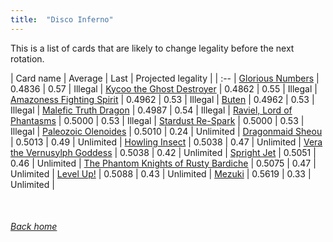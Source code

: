 ```yaml
---
title:  "Disco Inferno"
---
```


This is a list of cards that are likely to change legality before the next rotation.

| Card name | Average | Last | Projected legality |
| :-- |
[Glorious Numbers](https://db.ygoprodeck.com/card/?search=Glorious%20Numbers) | 0.4836 | 0.57 | Illegal |
[Kycoo the Ghost Destroyer](https://db.ygoprodeck.com/card/?search=Kycoo%20the%20Ghost%20Destroyer) | 0.4862 | 0.55 | Illegal |
[Amazoness Fighting Spirit](https://db.ygoprodeck.com/card/?search=Amazoness%20Fighting%20Spirit) | 0.4962 | 0.53 | Illegal |
[Buten](https://db.ygoprodeck.com/card/?search=Buten) | 0.4962 | 0.53 | Illegal |
[Malefic Truth Dragon](https://db.ygoprodeck.com/card/?search=Malefic%20Truth%20Dragon) | 0.4987 | 0.54 | Illegal |
[Raviel, Lord of Phantasms](https://db.ygoprodeck.com/card/?search=Raviel,%20Lord%20of%20Phantasms) | 0.5000 | 0.53 | Illegal |
[Stardust Re-Spark](https://db.ygoprodeck.com/card/?search=Stardust%20Re-Spark) | 0.5000 | 0.53 | Illegal |
[Paleozoic Olenoides](https://db.ygoprodeck.com/card/?search=Paleozoic%20Olenoides) | 0.5010 | 0.24 | Unlimited |
[Dragonmaid Sheou](https://db.ygoprodeck.com/card/?search=Dragonmaid%20Sheou) | 0.5013 | 0.49 | Unlimited |
[Howling Insect](https://db.ygoprodeck.com/card/?search=Howling%20Insect) | 0.5038 | 0.47 | Unlimited |
[Vera the Vernusylph Goddess](https://db.ygoprodeck.com/card/?search=Vera%20the%20Vernusylph%20Goddess) | 0.5038 | 0.42 | Unlimited |
[Spright Jet](https://db.ygoprodeck.com/card/?search=Spright%20Jet) | 0.5051 | 0.46 | Unlimited |
[The Phantom Knights of Rusty Bardiche](https://db.ygoprodeck.com/card/?search=The%20Phantom%20Knights%20of%20Rusty%20Bardiche) | 0.5075 | 0.47 | Unlimited |
[Level Up!](https://db.ygoprodeck.com/card/?search=Level%20Up!) | 0.5088 | 0.43 | Unlimited |
[Mezuki](https://db.ygoprodeck.com/card/?search=Mezuki) | 0.5619 | 0.33 | Unlimited |

<br>

###### [Back home](index)